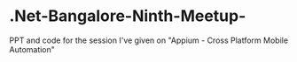 # .Net-Bangalore-Ninth-Meetup-
PPT and code for the session I've given on "Appium - Cross Platform Mobile Automation"
